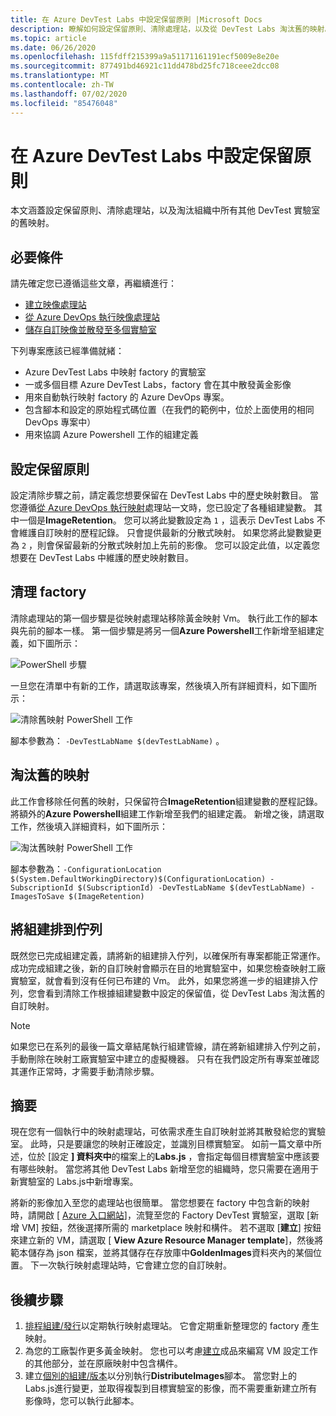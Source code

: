```yaml
---
title: 在 Azure DevTest Labs 中設定保留原則 |Microsoft Docs
description: 瞭解如何設定保留原則、清除處理站，以及從 DevTest Labs 淘汰舊的映射。
ms.topic: article
ms.date: 06/26/2020
ms.openlocfilehash: 115fdff215399a9a51171161191ecf5009e8e20e
ms.sourcegitcommit: 877491bd46921c11dd478bd25fc718ceee2dcc08
ms.translationtype: MT
ms.contentlocale: zh-TW
ms.lasthandoff: 07/02/2020
ms.locfileid: "85476048"
---
```

# <a name="set-up-retention-policy-in-azure-devtest-labs"></a>在 Azure DevTest Labs 中設定保留原則
本文涵蓋設定保留原則、清除處理站，以及淘汰組織中所有其他 DevTest 實驗室的舊映射。 

## <a name="prerequisites"></a>必要條件
請先確定您已遵循這些文章，再繼續進行：

- [建立映像處理站](image-factory-create.md)
- [從 Azure DevOps 執行映像處理站](image-factory-set-up-devops-lab.md)
- [儲存自訂映像並散發至多個實驗室](image-factory-save-distribute-custom-images.md)

下列專案應該已經準備就緒：

- Azure DevTest Labs 中映射 factory 的實驗室
- 一或多個目標 Azure DevTest Labs，factory 會在其中散發黃金影像
- 用來自動執行映射 factory 的 Azure DevOps 專案。
- 包含腳本和設定的原始程式碼位置（在我們的範例中，位於上面使用的相同 DevOps 專案中）
- 用來協調 Azure Powershell 工作的組建定義
 
## <a name="setting-the-retention-policy"></a>設定保留原則
設定清除步驟之前，請定義您想要保留在 DevTest Labs 中的歷史映射數目。 當您遵循[從 Azure DevOps 執行映射](image-factory-set-up-devops-lab.md)處理站一文時，您已設定了各種組建變數。 其中一個是**ImageRetention**。 您可以將此變數設定為 `1` ，這表示 DevTest Labs 不會維護自訂映射的歷程記錄。 只會提供最新的分散式映射。 如果您將此變數變更為 `2` ，則會保留最新的分散式映射加上先前的影像。 您可以設定此值，以定義您想要在 DevTest Labs 中維護的歷史映射數目。

## <a name="cleaning-up-the-factory"></a>清理 factory
清除處理站的第一個步驟是從映射處理站移除黃金映射 Vm。 執行此工作的腳本與先前的腳本一樣。 第一個步驟是將另一個**Azure Powershell**工作新增至組建定義，如下圖所示：

![PowerShell 步驟](./media/set-retention-policy-cleanup/powershell-step.png)

一旦您在清單中有新的工作，請選取該專案，然後填入所有詳細資料，如下圖所示：

![清除舊映射 PowerShell 工作](./media/set-retention-policy-cleanup/configure-powershell-task.png)

腳本參數為： `-DevTestLabName $(devTestLabName)` 。

## <a name="retire-old-images"></a>淘汰舊的映射 
此工作會移除任何舊的映射，只保留符合**ImageRetention**組建變數的歷程記錄。 將額外的**Azure Powershell**組建工作新增至我們的組建定義。 新增之後，請選取工作，然後填入詳細資料，如下圖所示： 

![淘汰舊映射 PowerShell 工作](./media/set-retention-policy-cleanup/retire-old-image-task.png)

腳本參數為：`-ConfigurationLocation $(System.DefaultWorkingDirectory)$(ConfigurationLocation) -SubscriptionId $(SubscriptionId) -DevTestLabName $(devTestLabName) -ImagesToSave $(ImageRetention)`

## <a name="queue-the-build"></a>將組建排到佇列
既然您已完成組建定義，請將新的組建排入佇列，以確保所有專案都能正常運作。 成功完成組建之後，新的自訂映射會顯示在目的地實驗室中，如果您檢查映射工廠實驗室，就會看到沒有任何已布建的 Vm。 此外，如果您將進一步的組建排入佇列，您會看到清除工作根據組建變數中設定的保留值，從 DevTest Labs 淘汰舊的自訂映射。

> [!NOTE]
> 如果您已在系列的最後一篇文章結尾執行組建管線，請在將新組建排入佇列之前，手動刪除在映射工廠實驗室中建立的虛擬機器。  只有在我們設定所有專案並確認其運作正常時，才需要手動清除步驟。



## <a name="summary"></a>摘要
現在您有一個執行中的映射處理站，可依需求產生自訂映射並將其散發給您的實驗室。 此時，只是要讓您的映射正確設定，並識別目標實驗室。 如前一篇文章中所述，位於 [設定 **] 資料夾中**的檔案上的**Labs.js** ，會指定每個目標實驗室中應該要有哪些映射。 當您將其他 DevTest Labs 新增至您的組織時，您只需要在適用于新實驗室的 Labs.js中新增專案。

將新的影像加入至您的處理站也很簡單。 當您想要在 factory 中包含新的映射時，請開啟 [ [Azure 入口網站](https://portal.azure.com)]，流覽至您的 Factory DevTest 實驗室，選取 [新增 VM] 按鈕，然後選擇所需的 marketplace 映射和構件。 若不選取 [**建立**] 按鈕來建立新的 VM，請選取 [ **View Azure Resource Manager template**]，然後將範本儲存為 json 檔案，並將其儲存在存放庫中**GoldenImages**資料夾內的某個位置。 下一次執行映射處理站時，它會建立您的自訂映射。


## <a name="next-steps"></a>後續步驟
1. [排程組建/發行](/azure/devops/pipelines/build/triggers?view=azure-devops&tabs=designer)以定期執行映射處理站。 它會定期重新整理您的 factory 產生映射。
2. 為您的工廠製作更多黃金映射。 您也可以考慮[建立](devtest-lab-artifact-author.md)成品來編寫 VM 設定工作的其他部分，並在原廠映射中包含構件。
4. 建立[個別的組建/版本](/azure/devops/pipelines/overview?view=azure-devops-2019)以分別執行**DistributeImages**腳本。 當您對上的 Labs.js進行變更，並取得複製到目標實驗室的影像，而不需要重新建立所有影像時，您可以執行此腳本。

